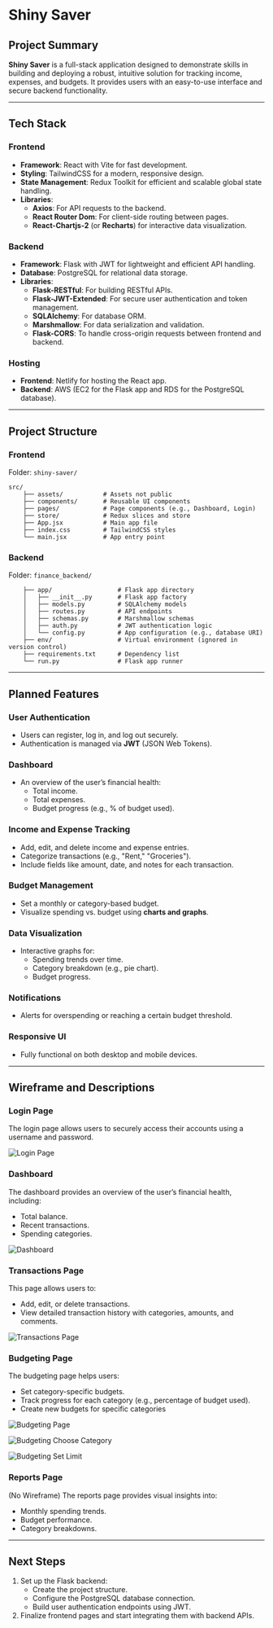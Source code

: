 # Shiny Saver

## **Project Summary**

**Shiny Saver** is a full-stack application designed to demonstrate skills in building and deploying a robust, intuitive solution for tracking income, expenses, and budgets. It provides users with an easy-to-use interface and secure backend functionality.

---

## **Tech Stack**

### **Frontend**

- **Framework**: React with Vite for fast development.
- **Styling**: TailwindCSS for a modern, responsive design.
- **State Management**: Redux Toolkit for efficient and scalable global state handling.
- **Libraries**:
  - **Axios**: For API requests to the backend.
  - **React Router Dom**: For client-side routing between pages.
  - **React-Chartjs-2** (or **Recharts**) for interactive data visualization.

### **Backend**

- **Framework**: Flask with JWT for lightweight and efficient API handling.
- **Database**: PostgreSQL for relational data storage.
- **Libraries**:
  - **Flask-RESTful**: For building RESTful APIs.
  - **Flask-JWT-Extended**: For secure user authentication and token management.
  - **SQLAlchemy**: For database ORM.
  - **Marshmallow**: For data serialization and validation.
  - **Flask-CORS**: To handle cross-origin requests between frontend and backend.

### **Hosting**

- **Frontend**: Netlify for hosting the React app.
- **Backend**: AWS (EC2 for the Flask app and RDS for the PostgreSQL database).

---

## **Project Structure**

### **Frontend**

Folder: `shiny-saver/`

```
src/
    ├── assets/           # Assets not public
    ├── components/       # Reusable UI components
    ├── pages/            # Page components (e.g., Dashboard, Login)
    ├── store/            # Redux slices and store
    ├── App.jsx           # Main app file
    ├── index.css         # TailwindCSS styles
    └── main.jsx          # App entry point
```

### **Backend**

Folder: `finance_backend/`

```
    ├── app/                  # Flask app directory
    │   ├── __init__.py       # Flask app factory
    │   ├── models.py         # SQLAlchemy models
    │   ├── routes.py         # API endpoints
    │   ├── schemas.py        # Marshmallow schemas
    │   ├── auth.py           # JWT authentication logic
    │   └── config.py         # App configuration (e.g., database URI)
    ├── env/                  # Virtual environment (ignored in version control)
    ├── requirements.txt      # Dependency list
    └── run.py                # Flask app runner

```

---

## **Planned Features**

### **User Authentication**

- Users can register, log in, and log out securely.
- Authentication is managed via **JWT** (JSON Web Tokens).

### **Dashboard**

- An overview of the user’s financial health:
  - Total income.
  - Total expenses.
  - Budget progress (e.g., % of budget used).

### **Income and Expense Tracking**

- Add, edit, and delete income and expense entries.
- Categorize transactions (e.g., "Rent," "Groceries").
- Include fields like amount, date, and notes for each transaction.

### **Budget Management**

- Set a monthly or category-based budget.
- Visualize spending vs. budget using **charts and graphs**.

### **Data Visualization**

- Interactive graphs for:
  - Spending trends over time.
  - Category breakdown (e.g., pie chart).
  - Budget progress.

### **Notifications**

- Alerts for overspending or reaching a certain budget threshold.

### **Responsive UI**

- Fully functional on both desktop and mobile devices.

---

## **Wireframe and Descriptions**

### **Login Page**

The login page allows users to securely access their accounts using a username and password.

![Login Page](wireframe/Financial%20Wireframe-1.png)

### **Dashboard**

The dashboard provides an overview of the user’s financial health, including:

- Total balance.
- Recent transactions.
- Spending categories.

![Dashboard](wireframe/Financial%20Wireframe-2.png)

### **Transactions Page**

This page allows users to:

- Add, edit, or delete transactions.
- View detailed transaction history with categories, amounts, and comments.

![Transactions Page](wireframe/Financial%20Wireframe-3.png)

### **Budgeting Page**

The budgeting page helps users:

- Set category-specific budgets.
- Track progress for each category (e.g., percentage of budget used).
- Create new budgets for specific categories

![Budgeting Page](wireframe/Financial%20Wireframe-4.png)

![Budgeting Choose Category](wireframe/Financial%20Wireframe-5.png)

![Budgeting Set Limit](wireframe/Financial%20Wireframe-6.png)

### **Reports Page**

(No Wireframe) The reports page provides visual insights into:

- Monthly spending trends.
- Budget performance.
- Category breakdowns.

---

## **Next Steps**

1. Set up the Flask backend:
   - Create the project structure.
   - Configure the PostgreSQL database connection.
   - Build user authentication endpoints using JWT.
2. Finalize frontend pages and start integrating them with backend APIs.
